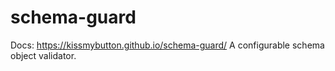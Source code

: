 # schema-guard


Docs: https://kissmybutton.github.io/schema-guard/
A configurable schema object validator.
